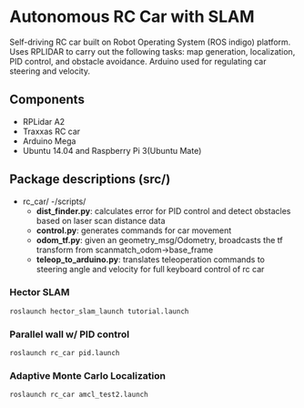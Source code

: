 # Autonomous RC Car with SLAM
Self-driving RC car built on Robot Operating System (ROS indigo) platform. Uses RPLIDAR  to carry out the following tasks: map generation, localization, PID control, and obstacle avoidance. Arduino used for regulating car steering and velocity.

## Components
- RPLidar A2
- Traxxas RC car
- Arduino Mega
- Ubuntu 14.04 and Raspberry Pi 3(Ubuntu Mate)

## Package descriptions (src/)
- rc_car/
  -/scripts/
    - **dist_finder.py**: calculates error for PID control and detect obstacles based on laser scan distance data
    - **control.py**: generates commands for car movement
    - **odom_tf.py**: given an geometry_msg/Odometry, broadcasts the tf transform from scanmatch_odom->base_frame
    - **teleop_to_arduino.py**: translates teleoperation commands to steering angle and velocity for full keyboard control of rc car


### Hector SLAM
```
roslaunch hector_slam_launch tutorial.launch
```
### Parallel wall w/ PID control
```
roslaunch rc_car pid.launch
```
### Adaptive Monte Carlo Localization
```
roslaunch rc_car amcl_test2.launch
```
